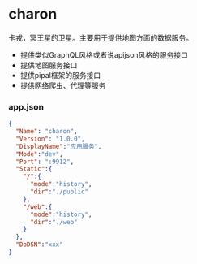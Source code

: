 # charon

卡戎，冥王星的卫星。主要用于提供地图方面的数据服务。

- 提供类似GraphQL风格或者说apijson风格的服务接口
- 提供地图服务接口
- 提供pipal框架的服务接口
- 提供网络爬虫、代理等服务

### app.json
```json
{
  "Name": "charon",
  "Version": "1.0.0",
  "DisplayName":"应用服务",
  "Mode":"dev",
  "Port": ":9912",
  "Static":{
    "/":{
      "mode":"history",
      "dir":"./public"
    },
    "/web":{
      "mode":"history",
      "dir":"./web"
    }
  },
  "DbDSN":"xxx"
}
```